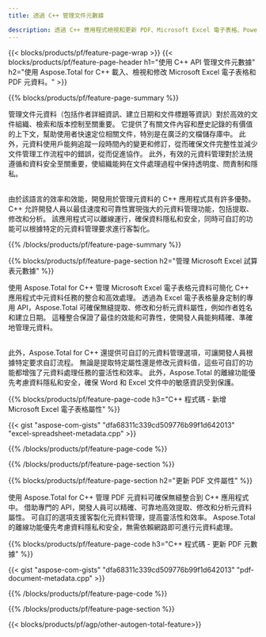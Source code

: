 ```yaml
---
title: 透過 C++ 管理文件元數據 

description: 透過 C++ 應用程式檢視和更新 PDF、Microsoft Excel 電子表格、PowerPoint 簡報和 Word 文件元資料。
---
```


{{< blocks/products/pf/feature-page-wrap >}}
{{< blocks/products/pf/feature-page-header h1="使用 C++ API 管理文件元數據" h2="使用 Aspose.Total for C++ 載入、檢視和修改 Microsoft Excel 電子表格和 PDF 元資料。" >}}

{{% blocks/products/pf/feature-page-summary %}}

管理文件元資料（包括作者詳細資訊、建立日期和文件標題等資訊）對於高效的文件組織、檢索和版本控制至關重要。 它提供了有關文件內容和歷史記錄的有價值的上下文，幫助使用者快速定位相關文件，特別是在廣泛的文檔儲存庫中。 此外，元資料使用戶能夠追蹤一段時間內的變更和修訂，從而確保文件完整性並減少文件管理工作流程中的錯誤，從而促進協作。 此外，有效的元資料管理對於法規遵循和資料安全至關重要，使組織能夠在文件處理過程中保持透明度、問責制和隱私。<br /><br />

由於該語言的效率和效能，開發用於管理元資料的 C++ 應用程式具有許多優勢。 C++ 允許開發人員以最佳速度和可靠性實現強大的元資料管理功能，包括提取、修改和分析。 該應用程式可以離線運行，確保資料隱私和安全，同時可自訂的功能可以根據特定的元資料管理要求進行客製化。

{{% /blocks/products/pf/feature-page-summary  %}}


{{% blocks/products/pf/feature-page-section  h2="管理 Microsoft Excel 試算表元數據" %}}

使用 Aspose.Total for C++ 管理 Microsoft Excel 電子表格元資料可簡化 C++ 應用程式中元資料任務的整合和高效處理。 透過為 Excel 電子表格量身定制的專用 API，Aspose.Total 可確保無縫提取、修改和分析元資料屬性，例如作者姓名和建立日期。 這種整合保證了最佳的效能和可靠性，使開發人員能夠精確、準確地管理元資料。 <br /><br />

此外，Aspose.Total for C++ 還提供可自訂的元資料管理選項，可讓開發人員根據特定要求自訂流程。 無論是提取特定屬性還是修改元資料值，這些可自訂的功能都增強了元資料處理任務的靈活性和效率。 此外，Aspose.Total 的離線功能優先考慮資料隱私和安全，確保 Word 和 Excel 文件中的敏感資訊受到保護。

{{% blocks/products/pf/feature-page-code h3="C++ 程式碼 - 新增 Microsoft Excel 電子表格屬性" %}}

{{< gist "aspose-com-gists" "dfa68311c339cd509776b99f1d642013" "excel-spreadsheet-metadata.cpp" >}}

{{% /blocks/products/pf/feature-page-code  %}}

{{% /blocks/products/pf/feature-page-section %}}


{{% blocks/products/pf/feature-page-section  h2="更新 PDF 文件屬性" %}}

使用 Aspose.Total for C++ 管理 PDF 元資料可確保無縫整合到 C++ 應用程式中。 借助專門的 API，開發人員可以精確、可靠地高效提取、修改和分析元資料屬性。 可自訂的選項支援客製化元資料管理，提高靈活性和效率。 Aspose.Total 的離線功能優先考慮資料隱私和安全，無需依賴網路即可進行元資料處理。

{{% blocks/products/pf/feature-page-code h3="C++ 程式碼 - 更新 PDF 元數據" %}}

{{< gist "aspose-com-gists" "dfa68311c339cd509776b99f1d642013" "pdf-document-metadata.cpp" >}}

{{% /blocks/products/pf/feature-page-code  %}}

{{% /blocks/products/pf/feature-page-section %}}

{{< blocks/products/pf/agp/other-autogen-total-feature>}}